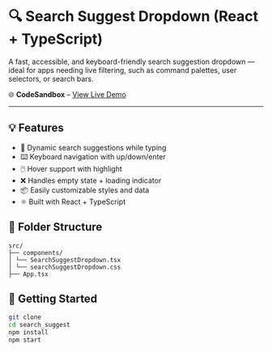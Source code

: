 # 🔍 Search Suggest Dropdown (React + TypeScript)

A fast, accessible, and keyboard-friendly search suggestion dropdown — ideal for apps needing live filtering, such as command palettes, user selectors, or search bars.

🌐 **CodeSandbox** – [View Live Demo](https://codesandbox.io/p/github/shubham397/search_suggest/main?import=true)

---

## 💡 Features

- 🔎 Dynamic search suggestions while typing
- ⌨️ Keyboard navigation with up/down/enter
- 🖱️ Hover support with highlight
- ❌ Handles empty state + loading indicator
- 📦 Easily customizable styles and data
- ⚛️ Built with React + TypeScript

## 📁 Folder Structure

```
src/
├── components/
│ └── SearchSuggestDropdown.tsx
│ └── searchSuggestDropdown.css
├── App.tsx

```

## 🚀 Getting Started

```bash
git clone
cd search_suggest
npm install
npm start
```
